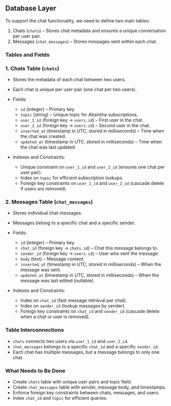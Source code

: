 ## Database Layer

To support the chat functionality, we need to define two main tables:

1. Chats (`chats`) – Stores chat metadata and ensures a unique conversation per user pair.
2. Messages (`chat_messages`) – Stores messages sent within each chat.

### Tables and Fields

### 1. Chats Table (`chats`)

- Stores the metadata of each chat between two users.
- Each chat is unique per user pair (one chat per two users).
- Fields:

  - `id` (integer) – Primary key.
  - `topic` (string) – Unique topic for Absinthe subscriptions.
  - `user_1_id` (foreign key → `users.id`) – First user in the chat.
  - `user_2_id` (foreign key → `users.id`) – Second user in the chat.
  - `inserted_at` (timestamp in UTC, stored in milliseconds) – Time when the chat was created.
  - `updated_at` (timestamp in UTC, stored in milliseconds) – Time when the chat was last updated.

- Indexes and Constraints:
  - Unique constraint on `user_1_id` and `user_2_id` (ensures one chat per user pair).
  - Index on `topic` for efficient subscription lookups.
  - Foreign key constraints on `user_1_id` and `user_2_id` (cascade delete if users are removed).

### 2. Messages Table (`chat_messages`)

- Stores individual chat messages.
- Messages belong to a specific chat and a specific sender.
- Fields:

  - `id` (integer) – Primary key.
  - `chat_id` (foreign key → `chats.id`) – Chat this message belongs to.
  - `sender_id` (foreign key → `users.id`) – User who sent the message.
  - `body` (text) – Message content.
  - `inserted_at` (timestamp in UTC, stored in milliseconds) – When the message was sent.
  - `updated_at` (timestamp in UTC, stored in milliseconds) – When the message was last edited (nullable).

- Indexes and Constraints:
  - Index on `chat_id` (fast message retrieval per chat).
  - Index on `sender_id` (lookup messages by sender).
  - Foreign key constraints on `chat_id` and `sender_id` (cascade delete when a chat or user is removed).

### Table Interconnections

- `chats` connects two users via `user_1_id` and `user_2_id`.
- `chat_messages` belongs to a specific `chat_id` and a specific `sender_id`.
- Each chat has multiple messages, but a message belongs to only one chat.

### What Needs to Be Done

- Create `chats` table with unique user pairs and topic field.
- Create `chat_messages` table with sender, message body, and timestamps.
- Enforce foreign key constraints between chats, messages, and users.
- Index `chat_id` and `topic` for efficient queries.
